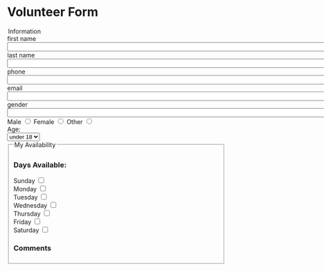 <!DOCTYPE html>
<html lang="en">
<head>
  <meta charset="UTF-8">
  <title>Document</title>
</head>
<form>
<h1>Volunteer Form</h1>
<legend>Information</legend>
<div>
  <label>first name<input size="90" type="text" name "first_name_field"></label>
  <label>last name<input size="90" type="text" name "last_name_field"></label>
  <label>phone<input size="90" type="text" name "phone_field"></label>
  <label>email <input size="90" type="text" name "email_field"></label>
  <label>gender<input size="90" type="text" name "gender_field"></label>
</div>
<div>
     <label>Male <input type="radio" name="gender_field" value="male"></label>
     <label>Female <input type="radio" name="gender_field" value="female"></label>
	 <label>Other <input type="radio" name="gender_field" value="female"></label>
</div>
<div>Age: </div>
   <select name="age_field">
   <option>under 18</option>
   <option>over 18</option>
</select>
    <fieldset>
      <legend>My Availability</legend>
      <h3>Days Available:</h3>
      <div>
        <div><label>Sunday <input type="checkbox" name="available_field[]" value="sunday"></label></div>
        <div><label>Monday <input type="checkbox" name="available_field[]" value="monday"></label></div>
        <div><label>Tuesday <input type="checkbox" name="available_field[]" value="tuesday"></label></div>
        <div><label>Wednesday <input type="checkbox" name="available_field[]" value="wednesday"></label></div>
        <div><label>Thursday <input type="checkbox" name="available_field[]" value="thursday"></label></div>
        <div><label>Friday <input type="checkbox" name="available_field[]" value="friday"></label></div>
        <div><label>Saturday <input type="checkbox" name="available_field[]" value="saturday"></label></div>
        <h3>Comments</h3>
      </div>
    </fieldset>
</form>
</body>
</html>